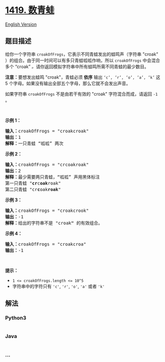 # [1419. 数青蛙](https://leetcode-cn.com/problems/minimum-number-of-frogs-croaking)

[English Version](/solution/1400-1499/1419.Minimum%20Number%20of%20Frogs%20Croaking/README_EN.md)

## 题目描述

<!-- 这里写题目描述 -->

<p>给你一个字符串 <code>croakOfFrogs</code>，它表示不同青蛙发出的蛙鸣声（字符串 &quot;croak&quot; ）的组合。由于同一时间可以有多只青蛙呱呱作响，所以&nbsp;<code>croakOfFrogs</code> 中会混合多个 &ldquo;croak&rdquo; <em>。</em>请你返回模拟字符串中所有蛙鸣所需不同青蛙的最少数目。</p>

<p><strong>注意：</strong>要想发出蛙鸣 &quot;croak&quot;，青蛙必须 <strong>依序</strong> 输出 <code>&lsquo;c&rsquo;, &rsquo;r&rsquo;, &rsquo;o&rsquo;, &rsquo;a&rsquo;, &rsquo;k&rsquo;</code> 这 5 个字母。如果没有输出全部五个字母，那么它就不会发出声音。</p>

<p>如果字符串 <code>croakOfFrogs</code> 不是由若干有效的 &quot;croak&quot; 字符混合而成，请返回 <code>-1</code> 。</p>

<p>&nbsp;</p>

<p><strong>示例 1：</strong></p>

<pre>
<strong>输入：</strong>croakOfFrogs = &quot;croakcroak&quot;
<strong>输出：</strong>1 
<strong>解释：</strong>一只青蛙 &ldquo;呱呱&rdquo; 两次
</pre>

<p><strong>示例 2：</strong></p>

<pre>
<strong>输入：</strong>croakOfFrogs = &quot;crcoakroak&quot;
<strong>输出：</strong>2 
<strong>解释：</strong>最少需要两只青蛙，&ldquo;呱呱&rdquo; 声用黑体标注
第一只青蛙 &quot;<strong>cr</strong>c<strong>oak</strong>roak&quot;
第二只青蛙 &quot;cr<strong>c</strong>oak<strong>roak</strong>&quot;
</pre>

<p><strong>示例 3：</strong></p>

<pre>
<strong>输入：</strong>croakOfFrogs = &quot;croakcrook&quot;
<strong>输出：</strong>-1
<strong>解释：</strong>给出的字符串不是 &quot;croak<strong>&quot;</strong> 的有效组合。
</pre>

<p><strong>示例 4：</strong></p>

<pre>
<strong>输入：</strong>croakOfFrogs = &quot;croakcroa&quot;
<strong>输出：</strong>-1
</pre>

<p>&nbsp;</p>

<p><strong>提示：</strong></p>

<ul>
	<li><code>1 &lt;=&nbsp;croakOfFrogs.length &lt;= 10^5</code></li>
	<li>字符串中的字符只有 <code>&#39;c&#39;</code>, <code>&#39;r&#39;</code>, <code>&#39;o&#39;</code>, <code>&#39;a&#39;</code> 或者 <code>&#39;k&#39;</code></li>
</ul>

## 解法

<!-- 这里可写通用的实现逻辑 -->

<!-- tabs:start -->

### **Python3**

<!-- 这里可写当前语言的特殊实现逻辑 -->

```python

```

### **Java**

<!-- 这里可写当前语言的特殊实现逻辑 -->

```java

```

### **...**

```

```

<!-- tabs:end -->
